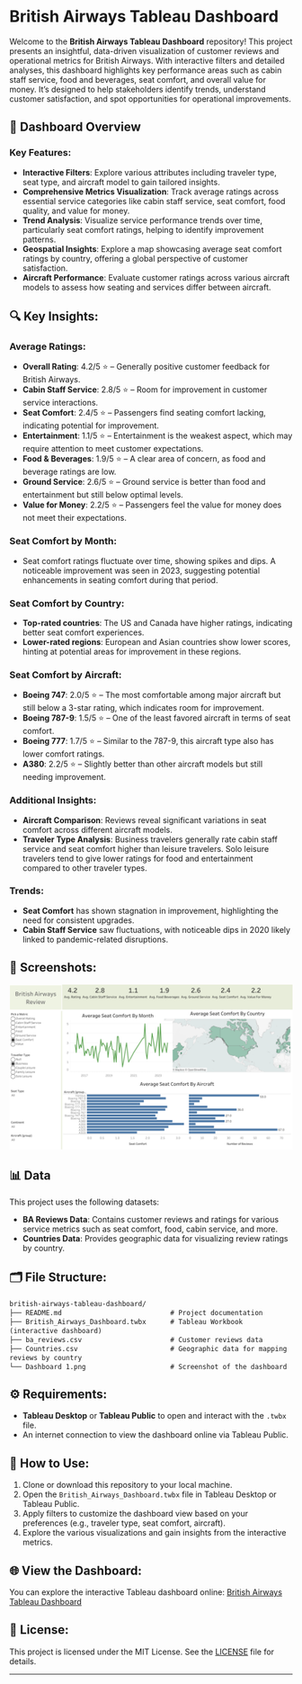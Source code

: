 # British Airways Tableau Dashboard

Welcome to the **British Airways Tableau Dashboard** repository! This project presents an insightful, data-driven visualization of customer reviews and operational metrics for British Airways. With interactive filters and detailed analyses, this dashboard highlights key performance areas such as cabin staff service, food and beverages, seat comfort, and overall value for money. It’s designed to help stakeholders identify trends, understand customer satisfaction, and spot opportunities for operational improvements.

## 🚀 Dashboard Overview

### **Key Features**:
- **Interactive Filters**: Explore various attributes including traveler type, seat type, and aircraft model to gain tailored insights.
- **Comprehensive Metrics Visualization**: Track average ratings across essential service categories like cabin staff service, seat comfort, food quality, and value for money.
- **Trend Analysis**: Visualize service performance trends over time, particularly seat comfort ratings, helping to identify improvement patterns.
- **Geospatial Insights**: Explore a map showcasing average seat comfort ratings by country, offering a global perspective of customer satisfaction.
- **Aircraft Performance**: Evaluate customer ratings across various aircraft models to assess how seating and services differ between aircraft.

## 🔍 Key Insights:

### **Average Ratings**:
- **Overall Rating**: 4.2/5 ⭐ – Generally positive customer feedback for British Airways.
- **Cabin Staff Service**: 2.8/5 ⭐ – Room for improvement in customer service interactions.
- **Seat Comfort**: 2.4/5 ⭐ – Passengers find seating comfort lacking, indicating potential for improvement.
- **Entertainment**: 1.1/5 ⭐ – Entertainment is the weakest aspect, which may require attention to meet customer expectations.
- **Food & Beverages**: 1.9/5 ⭐ – A clear area of concern, as food and beverage ratings are low.
- **Ground Service**: 2.6/5 ⭐ – Ground service is better than food and entertainment but still below optimal levels.
- **Value for Money**: 2.2/5 ⭐ – Passengers feel the value for money does not meet their expectations.

### **Seat Comfort by Month**:
- Seat comfort ratings fluctuate over time, showing spikes and dips. A noticeable improvement was seen in 2023, suggesting potential enhancements in seating comfort during that period.

### **Seat Comfort by Country**:
- **Top-rated countries**: The US and Canada have higher ratings, indicating better seat comfort experiences.
- **Lower-rated regions**: European and Asian countries show lower scores, hinting at potential areas for improvement in these regions.

### **Seat Comfort by Aircraft**:
- **Boeing 747**: 2.0/5 ⭐ – The most comfortable among major aircraft but still below a 3-star rating, which indicates room for improvement.
- **Boeing 787-9**: 1.5/5 ⭐ – One of the least favored aircraft in terms of seat comfort.
- **Boeing 777**: 1.7/5 ⭐ – Similar to the 787-9, this aircraft type also has lower comfort ratings.
- **A380**: 2.2/5 ⭐ – Slightly better than other aircraft models but still needing improvement.

### **Additional Insights**:
- **Aircraft Comparison**: Reviews reveal significant variations in seat comfort across different aircraft models.
- **Traveler Type Analysis**: Business travelers generally rate cabin staff service and seat comfort higher than leisure travelers. Solo leisure travelers tend to give lower ratings for food and entertainment compared to other traveler types.

### **Trends**:
- **Seat Comfort** has shown stagnation in improvement, highlighting the need for consistent upgrades.
- **Cabin Staff Service** saw fluctuations, with noticeable dips in 2020 likely linked to pandemic-related disruptions.

## 📸 Screenshots:

![Dashboard Screenshot](Images/Dashboard%201.png)


## 📊 Data

This project uses the following datasets:
- **BA Reviews Data**: Contains customer reviews and ratings for various service metrics such as seat comfort, food, cabin service, and more.
- **Countries Data**: Provides geographic data for visualizing review ratings by country.

## 🗂️ File Structure:

```
british-airways-tableau-dashboard/
├── README.md                           # Project documentation
├── British_Airways_Dashboard.twbx      # Tableau Workbook (interactive dashboard)
├── ba_reviews.csv                      # Customer reviews data
├── Countries.csv                       # Geographic data for mapping reviews by country
└── Dashboard 1.png                     # Screenshot of the dashboard
```

## ⚙️ Requirements:

- **Tableau Desktop** or **Tableau Public** to open and interact with the `.twbx` file.
- An internet connection to view the dashboard online via Tableau Public.

## 📖 How to Use:

1. Clone or download this repository to your local machine.
2. Open the `British_Airways_Dashboard.twbx` file in Tableau Desktop or Tableau Public.
3. Apply filters to customize the dashboard view based on your preferences (e.g., traveler type, seat comfort, aircraft).
4. Explore the various visualizations and gain insights from the interactive metrics.

## 🌐 View the Dashboard:

You can explore the interactive Tableau dashboard online: [British Airways Tableau Dashboard](https://public.tableau.com/app/profile/mahima.advilkar/viz/BritishAirwaysTableauDashboard_17397575507310/Dashboard1)

## 📝 License:

This project is licensed under the MIT License. See the [LICENSE](LICENSE) file for details.

---
